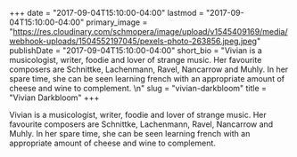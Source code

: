 +++
date = "2017-09-04T15:10:00-04:00"
lastmod = "2017-09-04T15:10:00-04:00"
primary_image = "https://res.cloudinary.com/schmopera/image/upload/v1545409169/media/webhook-uploads/1504552197045/pexels-photo-263856.jpeg.jpeg"
publishDate = "2017-09-04T15:10:00-04:00"
short_bio = "Vivian is a musicologist, writer, foodie and lover of strange music. Her favourite composers are Schnittke, Lachenmann, Ravel, Nancarrow and Muhly. In her spare time, she can be seen learning french with an appropriate amount of cheese and wine to complement. \n"
slug = "vivian-darkbloom"
title = "Vivian Darkbloom"
+++

Vivian is a musicologist, writer, foodie and lover of strange music. Her favourite composers are Schnittke, Lachenmann, Ravel, Nancarrow and Muhly. In her spare time, she can be seen learning french with an appropriate amount of cheese and wine to complement. 

